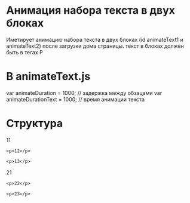 # Анимация набора текста  в двух блоках
Иметирует анимацию набора текста в двух блоках (id animateText1 и animateText2)  после загрузки дома страницы. 
текст в блоках должен быть в тегах P

# В animateText.js
var animateDuration = 1000; // задержка между обзацами
var animateDurationText = 1000; // время анимации текста

# Структура
<div id="animateText1" ">
    <p>11</p>

    <p>12</p>

    <p>13</p>
</div>
<div id="animateText2" class="animateText2">
    <p>21</p>

    <p>22</p>

    <p>23</p>
</div>
<script src="animateText.js"></script>
</body>
</html>


